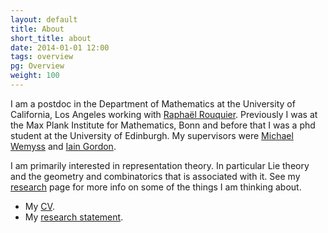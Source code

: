 ```yaml
---
layout: default
title: About
short_title: about
date: 2014-01-01 12:00
tags: overview
pg: Overview
weight: 100
---
```


I am a postdoc in the Department of Mathematics at the University of California, Los Angeles working with [Rapha&euml;l Rouquier][Raphael Rouquier]. Previously I was at the Max Plank Institute for Mathematics, Bonn and before that I was a phd student at the University of Edinburgh. My supervisors were [Michael Wemyss][] and [Iain Gordon][]. 

I am primarily interested in representation theory. In particular Lie theory and the geometry and combinatorics that is associated with it. See my [research](research) page for more info on some of the things I am thinking about.

- My [CV][cv].
- My [research statement][rs].

[Michael Wemyss]: http://www.maths.gla.ac.uk/~mwemyss/
[Iain Gordon]: http://www.maths.ed.ac.uk/~igordon
[Hodge]: http://hodge.maths.ed.ac.uk/
[cv]: /~noah/cv.pdf
[rs]: /~noah/research-statement.pdf
[Raphael Rouquier]: http://www.math.ucla.edu/~rouquier/

